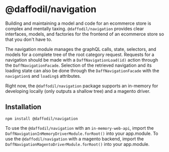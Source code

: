 # @daffodil/navigation

Building and maintaining a model and code for an ecommerce store is complex and mentally taxing. `@daffodil/navigation`
provides clear interfaces, models, and factories for the frontend of an ecommerce store so that you don't have to.

The navigation module manages the graphQL calls, state, selectors, and models for a complete tree of the root category request. Requests for a navigation should be made with a `DaffNavigationLoad(id)` action through the `DaffNavigationFacade`. Selection of the retrieved navigation and its loading state can also be done through the `DaffNavigationFacade` with the `navigation$` and `loading$` attributes.

Right now, the `@daffodil/navigation` package supports an in-memory for developing locally (only outputs a shallow tree) and a magento driver.

## Installation
```
npm install @daffodil/navigation
```

To use the `@daffodil/navigation` with an `in-memory-web-api`, import the `DaffNavigationInMemoryDriverModule.forRoot()` into your app.module. To use the `@daffodil/navigation` with a magento backend, import the `DaffNavigationMagentoDriverModule.forRoot()` into your app.module.
